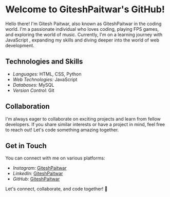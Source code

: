 # Welcome to GiteshPaitwar's GitHub!

Hello there! I'm Gitesh Paitwar, also known as GiteshPaitwar in the coding world. I'm a passionate individual who loves coding, playing FPS games, and exploring the world of music. Currently, I'm on a learning journey with JavaScript , expanding my skills and diving deeper into the world of web development.

## Technologies and Skills

- *Languages:* HTML, CSS, Python
- *Web Technologies:* JavaScript
- *Databases:* MySQL
- *Version Control:* Git

## Collaboration

I'm always eager to collaborate on exciting projects and learn from fellow developers. If you share similar interests or have a project in mind, feel free to reach out! Let's code something amazing together.

## Get in Touch

You can connect with me on various platforms:

- *Instagram:* [GiteshPaitwar](https://www.instagram.com/rxjpatil?igsh=ZmJrZmU4Z2pzZnZz)
- *LinkedIn:* [GiteshPaitwar](https://www.linkedin.com/in/rxjpatil/)
- *GitHub:* [GiteshPaitwar](https://github.com/rxjpatil)




Let's connect, collaborate, and code together! 🚀
